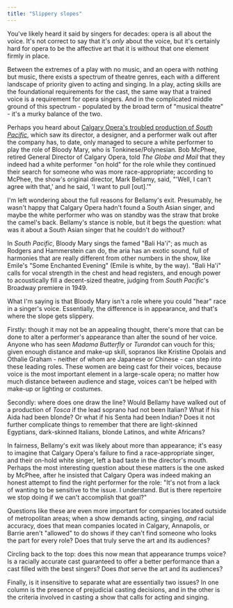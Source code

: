 ```yaml
---
title: "Slippery slopes"
---
```


You've likely heard it said by singers for decades: opera is all about the voice. It's not correct to say that it's *only* about the voice, but it's certainly hard for opera to be the affective art that it is without that one element firmly in place.

Between the extremes of a play with no music, and an opera with nothing but music, there exists a spectrum of theatre genres, each with a different landscape of priority given to acting and singing. In a play, acting skills are the foundational requirements for the cast, the same way that a trained voice is a requirement for opera singers. And in the complicated middle ground of this spectrum - populated by the broad term of "musical theatre" - it's a murky balance of the two.

Perhaps you heard about [Calgary Opera's troubled production of *South Pacific*](https://beta.theglobeandmail.com/arts/theatre-and-performance/director-performer-resign-after-calgary-opera-casts-white-woman-for-asian-role/article34634649/?ref=http%3A%2F%2Fwww.theglobeandmail.com&cmpid=rss1&click=dlvr.it), which saw its director, a designer, and a performer walk out after the company has, to date, only managed to secure a white performer to play the role of Bloody Mary, who is Tonkinese/Polynesian. Bob McPhee, retired General Director of Calgary Opera, told *The Globe and Mail* that they indeed had a white performer "on hold" for the role while they continued their search for someone who was more race-appropriate; according to McPhee, the show's original director, Mark Bellamy, said, "'Well, I can't agree with that,' and he said, 'I want to pull [out].'"

I'm left wondering about the full reasons for Bellamy's exit. Presumably, he wasn't happy that Calgary Opera hadn't found a South Asian singer, and maybe the white performer who was on standby was the straw that broke the camel's back. Bellamy's stance is noble, but it begs the question: what was it about a South Asian singer that he couldn't do without?

In *South Pacific*, Bloody Mary sings the famed "Bali Ha'i"; as much as Rodgers and Hammerstein can do, the aria has an exotic sound, full of harmonies that are really different from other numbers in the show, like Emile's "Some Enchanted Evening" (Emile is white, by the way). "Bali Ha'i" calls for vocal strength in the chest and head registers, and enough power to acoustically fill a decent-sized theatre, judging from *South Pacific*'s Broadway premiere in 1949.

What I'm saying is that Bloody Mary isn't a role where you could "hear" race in a singer's voice. Essentially, the difference is in appearance, and that's where the slope gets slippery.

Firstly: though it may not be an appealing thought, there's more that can be done to alter a performer's appearance than alter the sound of her voice. Anyone who has seen *Madama Butterfly* or *Turandot* can vouch for this; given enough distance and make-up skill, sopranos like Kristine Opolais and Othalie Graham - neither of whom are Japanese or Chinese - can step into these leading roles. These women are being cast for their voices, because voice is the most important element in a large-scale opera; no matter how much distance between audience and stage, voices can't be helped with make-up or lighting or costumes.

Secondly: where does one draw the line? Would Bellamy have walked out of a production of *Tosca* if the lead soprano had not been Italian? What if his Aida had been blonde? Or what if his Senta had been Indian? Does it not further complicate things to remember that there are light-skinned Egyptians, dark-skinned Italians, blonde Latinos, and white Africans?

In fairness, Bellamy's exit was likely about more than appearance; it's easy to imagine that Calgary Opera's failure to find a race-appropriate singer, and their on-hold white singer, left a bad taste in the director's mouth. Perhaps the most interesting question about these matters is the one asked by McPhee, after he insisted that Calgary Opera was indeed making an honest attempt to find the right performer for the role: "It's not from a lack of wanting to be sensitive to the issue. I understand. But is there repertoire we stop doing if we can't accomplish that goal?"

Questions like these are even more important for companies located outside of metropolitan areas; when a show demands acting, singing, *and* racial accuracy, does that mean companies located in Calgary, Annapolis, or Barrie aren't "allowed" to do shows if they can't find someone who looks the part for every role? Does that truly serve the art and its audiences?

Circling back to the top: does this now mean that appearance trumps voice? Is a racially accurate cast guaranteed to offer a better performance than a cast filled with the best singers? Does *that* serve the art and its audiences?

Finally, is it insensitive to separate what are essentially two issues? In one column is the presence of prejudicial casting decisions, and in the other is the criteria involved in casting a show that calls for acting and singing.

